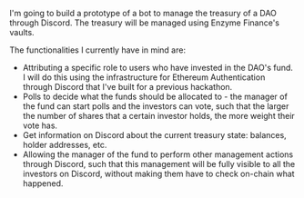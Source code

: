 I'm going to build a prototype of a bot to manage the treasury of a DAO through Discord. The treasury will be managed using Enzyme Finance's vaults.

The functionalities I currently have in mind are:
- Attributing a specific role to users who have invested in the DAO's fund. I will do this using the infrastructure for Ethereum Authentication through Discord that I've built for a previous hackathon.
- Polls to decide what the funds should be allocated to - the manager of the fund can start polls and the investors can vote, such that the larger the number of shares that a certain investor holds, the more weight their vote has.
- Get information on Discord about the current treasury state: balances, holder addresses, etc.
- Allowing the manager of the fund to perform other management actions through Discord, such that this management will be fully visible to all the investors on Discord, without making them have to check on-chain what happened.